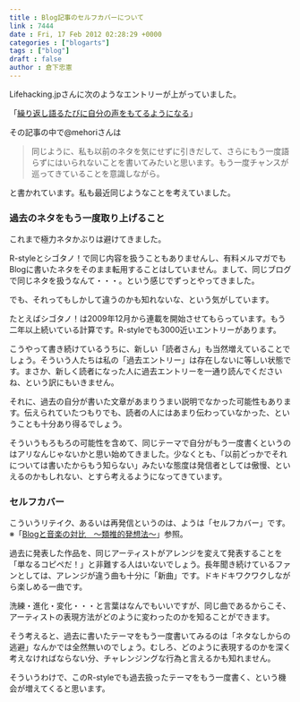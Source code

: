 ```yaml
---
title : Blog記事のセルフカバーについて
link : 7444
date : Fri, 17 Feb 2012 02:28:29 +0000
categories : ["blogarts"]
tags : ["blog"]
draft : false
author : 倉下忠憲
---
```


Lifehacking.jpさんに次のようなエントリーが上がっていました。

「<a href="http://lifehacking.jp/2012/02/recurrence/">繰り返し語るたびに自分の声をもてるようになる</a>」

その記事の中で@mehoriさんは

<blockquote>
同じように、私も以前のネタを気にせずに引きだして、さらにもう一度語らずにはいられないことを書いてみたいと思います。もう一度チャンスが巡ってきていることを意識しながら。
</blockquote>

と書かれています。私も最近同じようなことを考えていました。

<h3>過去のネタをもう一度取り上げること</h3>
これまで極力ネタかぶりは避けてきました。

R-styleとシゴタノ！で同じ内容を扱うこともありませんし、有料メルマガでもBlogに書いたネタをそのまま転用することはしていません。まして、同じブログで同じネタを扱うなんて・・・。という感じでずっとやってきました。

でも、それってもしかして違うのかも知れないな、という気がしています。

たとえばシゴタノ！は2009年12月から連載を開始させてもらっています。もう二年以上続いている計算です。R-styleでも3000近いエントリーがあります。

こうやって書き続けているうちに、新しい「読者さん」も当然増えていることでしょう。そういう人たちは私の「過去エントリー」は存在しないに等しい状態です。まさか、新しく読者になった人に過去エントリーを一通り読んでくださいね、という訳にもいきません。

それに、過去の自分が書いた文章があまりうまい説明でなかった可能性もあります。伝えられていたつもりでも、読者の人にはあまり伝わっていなかった、ということも十分あり得るでしょう。

そういうもろもろの可能性を含めて、同じテーマで自分がもう一度書くというのはアリなんじゃないかと思い始めてきました。少なくとも、「以前どっかでそれについては書いたからもう知らない」みたいな態度は発信者としては傲慢、といえるのかもしれない、とすら考えるようになってきています。

<h3>セルフカバー</h3>
こういうリテイク、あるいは再発信というのは、ようは「セルフカバー」です。
※「<a href="https://rashita.net/blog/?p=7368">Blogと音楽の対比　〜類推的発想法〜</a>」参照。

過去に発表した作品を、同じアーティストがアレンジを変えて発表することを「単なるコピペだ！」と非難する人はいないでしょう。長年聞き続けているファンとしては、アレンジが違う曲も十分に「新曲」です。ドキドキワクワクしながら楽しめる一曲です。

洗練・進化・変化・・・と言葉はなんでもいいですが、同じ曲であるからこそ、アーティストの表現方法がどのように変わったのかを知ることができます。

そう考えると、過去に書いたテーマをもう一度書いてみるのは「ネタなしからの逃避」なんかでは全然無いのでしょう。むしろ、どのように表現するのかを深く考えなければならない分、チャレンジングな行為と言えるかも知れません。

そういうわけで、このR-styleでも過去扱ったテーマをもう一度書く、という機会が増えてくると思います。